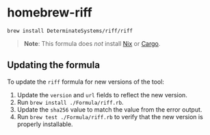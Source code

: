 # homebrew-riff

```shell
brew install DeterminateSystems/riff/riff
```

> **Note**: This formula does *not* install [Nix] or [Cargo].

## Updating the formula

To update the `riff` formula for new versions of the tool:

1. Update the `version` and `url` fields to reflect the new version.
2. Run `brew install ./Formula/riff.rb`.
3. Update the `sha256` value to match the value from the error output.
4. Run `brew test ./Formula/riff.rb` to verify that the new version is properly
  installable.

[cargo]: https://doc.rust-lang.org/cargo
[nix]: https://nixos.org
